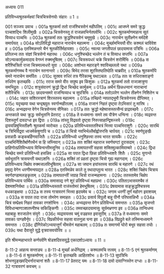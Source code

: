 अध्यायः 011

प्रतिविन्ध्यश्रुतकर्मक्ष्यां चित्रचित्रसेनयोः संहारः ॥ 1 ॥

001	सञ्जय उवाच ।
001a	श्रुतकर्मा ततो राजंश्चित्रसेनं महीपतिम् ।
001c	आजघ्ने समरे क्रुद्धः पञ्चाशद्भिः शिलीमुखैः ॥
002a	चित्रसेनस्तु तं राजन्नवभिर्नतपर्वभिः ।
002c	श्रुतकर्माणमाहत्य सूतं विव्याध पञ्चभिः ॥
003a	श्रुतकर्मा ततः क्रुद्धश्चित्रसेनं चमूमुखे ।
003c	नाराचेन सुतीक्ष्णेन मर्मदेशे समार्पयत् ॥
004a	सोऽतिविद्धो महाराज नाराचेन महात्मना ।
004c	मूर्च्छामभिययौ वीरः कश्मलं चाविवेश ह ॥
005a	एतस्मिन्नन्तरे चैनं श्रुतकीर्तिर्महायशाः ।
005c	नवत्या जगतीपालं छादयामास पत्रिभिः ॥
006a	प्रतिलभ्य ततः संज्ञां चित्रसेनो महारथः ।
006c	धनुश्चिच्छेद भल्लेन तं च विव्याध सप्तभिः ॥
007a	सोऽन्यत्कार्मुकमादाय वेगघ्नं रुक्मभूषितम् ।
007c	चित्ररूपधरं चक्रे चित्रसेनं शरोर्मिभिः ॥
008a	स शरैश्चित्रितो राजा चित्रमाल्यधरो युवा ।
008c	अशोभत महारङ्गे श्वाविच्छललो यथा ॥
009a	श्रुतकर्माणमथ वै नाराचेन स्तनान्तरे ।
009c	बिभेद तरसा शूरस्तिष्ठतिष्ठेति चाब्रवीत् ॥
010a	श्रुतकर्मापि समरे नाराचेन समर्पितः ।
010c	सुस्राव रुधिरं तत्र गैरिकाम्बु यथाऽचलः ॥
011a	ततः स रुधिराक्ताङ्गो रुधिरेण कृतच्छविः ।
011c	रराज समरे वीरः सपुष्प इव किंशुकः ॥
012a	श्रुतकर्मा ततो राजञ्शत्रुणा समभिद्रुतः ।
012c	शत्रुसंवारणं क्रुद्धो द्विधा चिच्छेद कार्मुकम् ॥
013a	अथैनं छिन्नधन्वानं नाराचानां शतैस्त्रिभिः ।
013c	छादयन्समरे राजन्विव्याध च सुपत्रिभिः ॥
014a	ततोऽपरेण भल्लेन तीक्ष्णेन निशितेन च ।
014c	जहार सशिरस्त्राणं शिरस्तस्य महात्मनः ॥
015a	तच्छिरो न्यपतद्भूमौ चित्रसेनस्य दीप्तिमत् ।
015c	यदृच्छया यथा चन्द्रश्च्युतः स्वर्गान्महीतलम् ॥
016a	राजानं निहतं दृष्ट्वा तेऽभिसारं तु मारिष ।
016c	अभ्यद्रवन्त वेगेन चित्रसेनस्य सैनिकाः ॥
017a	ततः क्रुद्धो महेष्वासस्तत्सैन्यं प्राद्रवच्छरैः ।
017c	अन्तकाले यथा क्रुद्धः सर्वभूतानि प्रेतराट् ॥
018a	ते वध्यमानाः समरे तव पौत्रेण धन्विना ।
018c	व्यद्रवन्त दिशस्तूर्णं दावदग्धा इव द्विपाः ॥
019a	तांस्तु विद्रवतो दृष्ट्वा निरुत्साहान्द्विषज्जये ।
019c	द्रावयन्निषुभिस्तीक्ष्णैः श्रुतकर्मा व्यरोचत ॥
020a	प्रतिविन्ध्यस्ततश्चित्रं भित्त्वा पञ्चभिराशुगैः ।
020c	सारथिं च त्रिभिर्विद्व्वा ध्वजमेकेषुणापि च ॥
021a	तं चित्रो नवभिर्भल्लैर्बाह्वोरुरसि चार्पयत् ।
021c	स्वर्णपुङ्खैः प्रसन्नाग्रैः कङ्कबर्हिणवाजितैः ॥
022a	प्रतिविन्ध्यो धनुश्छित्त्वा तस्य भारत सायकैः ।
022c	पञ्चभिर्निशितैर्बाणैरथैनं स हि जघ्निवान् ॥
023a	ततः शक्तिं महाराज स्वर्णघण्टां दुरासदाम् ।
023c	प्राहिणोत्प्रतिविन्ध्याय विचिन्वन्तीमसूनिव ॥
024a	तामापतन्तीं सहसा शक्तिमुल्कामिवाम्बरे ।
024c	द्विधा चिच्छेद समरे प्रतिविन्ध्यो हसन्निव ॥
025a	सा पपात द्विधा छिन्ना प्रतिविन्ध्यशरैः शितैः ।
025c	युगान्ते सर्वभूतानि त्रासयन्ती यथाऽशनिः ॥
026a	शक्तिं तां प्रहतां दृष्ट्वा चित्रो गृह्य महागदाम् ।
026c	प्रतिविन्ध्याय चिक्षेप रुक्मजालविभूषिताम् ॥
027a	सा जघान हयांस्तस्य सारथिं च महारणे ।
027c	रथं प्रमृद्य वेगेन धरणीमन्वपद्यत ॥
028a	एतस्मिन्नेव काले तु रथादाप्लुत्य भारत ।
028c	शक्तिं चिक्षेप चित्राय स्वर्णदण्डामलङ्कृताम् ॥
029a	तामापतन्तीं जग्राह चित्रो राजन्महामनाः ।
029c	ततस्तामेव चिक्षेप प्रतिविन्ध्याय पार्थिवः ॥
030a	समासाद्य रणे शूरं प्रतिविन्ध्यं महाप्रभा ।
030c	पतिताऽभासयश्चैव तं देशमशनिर्यथा ॥
031a	प्रतिविन्ध्यस्ततो राजंस्तोमरं हेमभूषितम् ।
031c	प्रेषयामास सङ्क्रुद्धश्चित्रस्य वधकाङ्क्षया ॥
032a	स तस्य गात्रावरणं भित्त्वा हृदयमेव च ।
032c	जगाम धरणीं तूर्णं महोरग इवाशयम् ॥
033a	स पपात तदा राजा तोमरेण समाहतः ।
033c	प्रसार्य विपुलौ बाहू पीनौ परिघसन्निभौ ॥
034a	चित्रं सम्प्रेक्ष्य निहतं तावका रणशोभिनः ।
034c	अभ्यद्रवन्त वेगेन प्रतिविन्ध्यं समन्ततः ॥
035a	सृजन्तो विविधान्बाणाञ्शतघ्नीश्च सकिङ्किणीः ।
035c	तमवच्छादयामासुः सूर्यमभ्रगणा इव ॥
036a	तान्विधम्य महाबाहुः शरजालेन संयुगे ।
036c	व्यद्रावयत्तव चमूं वज्रहस्त इवासुरीम् ॥
037a	ते वध्यमानाः समरे तावकाः पाण्डवैर्नृप ।
037c	विप्रकीर्यन्त सहसा वातनुन्ना घना इव ॥
038a	विप्रद्रुते बले तस्मिन्वध्यमाने समन्ततः ।
038c	द्रौणिरेकोऽभ्ययात्तूर्णं भीमसेनं महाबलम् ॥
039a	तः समागमो घोरो बभूव सहसा तयोः ।
039c	यथा दैवासुरे युद्धे वृत्रवासवयोरिव ॥ ॥

इति श्रीमन्महाभारते कर्णपर्वणि षोडशदिवसयुद्धे एकादशोऽध्यायः ॥ 11 ॥

8-11-2 आहत्य सन्ताड्य ॥ 8-11-4 मूर्च्छां अर्धनिद्राम् । कश्मलमचि त्तत्वम् ॥ 8-11-5 एनं श्रुतकर्माणम् ॥ 8-11-6 तं श्रुतकर्माणम् ॥ 8-11-11 कृतच्छविः आहितशोभः ॥ 8-11-13 सुपत्रिभिः शोभनपुङ्खवद्भिर्नाराचानां शतैः ॥ 8-11-17 प्रेतराट् यमः ॥ 8-11-18 दावो दावाग्निस्तेन दग्धाः ॥ 8-11-32 गात्रावरणं कवचम् ॥

